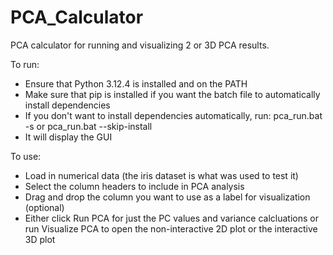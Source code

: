 # PCA_Calculator
PCA calculator for running and visualizing 2 or 3D PCA results.

To run:
- Ensure that Python 3.12.4 is installed and on the PATH
- Make sure that pip is installed if you want the batch file to automatically install dependencies
- If you don't want to install dependencies automatically, run: pca_run.bat -s or pca_run.bat --skip-install
- It will display the GUI

To use:
- Load in numerical data (the iris dataset is what was used to test it)
- Select the column headers to include in PCA analysis
- Drag and drop the column you want to use as a label for visualization (optional)
- Either click Run PCA for just the PC values and variance calcluations or run Visualize PCA to open the non-interactive 2D plot or the interactive 3D plot